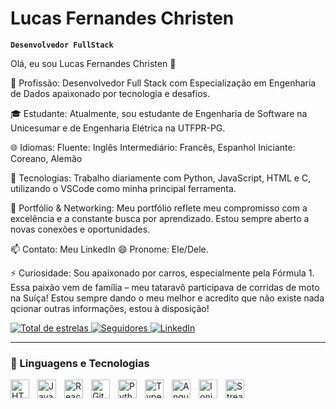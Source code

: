 #  Lucas Fernandes Christen

**`Desenvolvedor FullStack`**

Olá, eu sou Lucas Fernandes Christen 👋

🔭 Profissão: Desenvolvedor Full Stack com Especialização em Engenharia de Dados apaixonado por tecnologia e desafios.

🎓 Estudante: Atualmente, sou estudante de Engenharia de Software na Unicesumar e de Engenharia Elétrica na UTFPR-PG.

🌐 Idiomas:
Fluente: Inglês
Intermediário: Francês, Espanhol
Iniciante: Coreano, Alemão

🌱 Tecnologias: Trabalho diariamente com Python, JavaScript, HTML e C, utilizando o VSCode como minha principal ferramenta.

💼 Portfólio & Networking: Meu portfólio reflete meu compromisso com a excelência e a constante busca por aprendizado. Estou sempre aberto a novas conexões e oportunidades.

📫 Contato: Meu LinkedIn
😄 Pronome: Ele/Dele.

⚡ Curiosidade: Sou apaixonado por carros, especialmente pela Fórmula 1. Essa paixão vem de família – meu tataravô participava de corridas de moto na Suíça!
Estou sempre dando o meu melhor e acredito que não existe nada qcionar outras informações, estou à disposição!
<p align="left">
    </a> 
    <a href="https://github.com/Lucas-Christen?tab=repositories&sort=stargazers">
        <img 
            alt="Total de estrelas" 
            title="Total de estrelas GitHub" 
            src="https://custom-icon-badges.demolab.com/github/stars/Lucas-Christen?color=55960c&style=for-the-badge&labelColor=488207&logo=star&label=estrelas"
        />
    </a>
    <a href="https://github.com/Lucas-Christen?tab=followers">
        <img 
            alt="Seguidores" 
            title="Me siga no GitHub" 
            src="https://custom-icon-badges.demolab.com/github/followers/Lucas-Christen?color=236ad3&labelColor=1155ba&style=for-the-badge&logo=github&label=Seguidores&logoColor=white"
        />
     <a href="https://www.linkedin.com/in/lucas-f-christen-69327a21b/">
        <img 
            alt="LinkedIn" 
            title="Me siga no LinkedIn" 
            src="https://img.shields.io/badge/LinkedIn-Follow-blue?logo=linkedin&logoColor=white&style=for-the-badge"
    />
</a>

</p>

---

### 🤖 Linguagens e Tecnologias

<img 
    align="left" 
    alt="HTML"
    title="HTML" 
    width="30px" 
    style="padding-right: 10px;" 
    src="https://cdn.jsdelivr.net/gh/devicons/devicon@latest/icons/html5/html5-original.svg" 
/>
<img 
    align="left" 
    alt="JavaScript" 
    title="JavaScript"
    width="30px" 
    style="padding-right: 10px;" 
    src="https://cdn.jsdelivr.net/gh/devicons/devicon@latest/icons/javascript/javascript-original.svg" 
/>
<img 
    align="left" 
    alt="React"
    title="React" 
    width="30px" 
    style="padding-right: 10px;" 
    src="https://cdn.jsdelivr.net/gh/devicons/devicon@latest/icons/react/react-original.svg" 
/>
<img 
    align="left" 
    alt="Git" 
    title="Git"
    width="30px" 
    style="padding-right: 10px;" 
    src="https://cdn.jsdelivr.net/gh/devicons/devicon@latest/icons/git/git-original.svg" 
/>
<img 
    align="left" 
    alt="Python" 
    title="Python"
    width="30px" 
    style="padding-right: 10px;" 
    src="https://cdn.jsdelivr.net/gh/devicons/devicon@latest/icons/python/python-original.svg" 
/>
<img 
    align="left" 
    alt="Typescript" 
    title="TypeScript"
    width="30px" 
    style="padding-right: 10px;" 
    src="https://cdn.jsdelivr.net/gh/devicons/devicon@latest/icons/typescript/typescript-original.svg" 
/>
<img 
    align="left" 
    alt="Angular" 
    title="Angular"
    width="30px" 
    style="padding-right: 10px;" 
    src="https://cdn.jsdelivr.net/gh/devicons/devicon@latest/icons/angular/angular-original.svg" 
/>
<img
    align="left"
    alt="Ionic"
    title="Ionic"
    width="30px"
    style="padding-right: 10px;"
    src="https://cdn.jsdelivr.net/gh/devicons/devicon@latest/icons/ionic/ionic-original.svg"
/>
<img
  align="left"
  alt="Streamlit"
  title="Streamlit"
  width="30px"
  style="padding-right: 10px;"
  src="https://cdn.jsdelivr.net/npm/simple-icons@v13/icons/streamlit.svg"
/>
<br/>
<br/>

